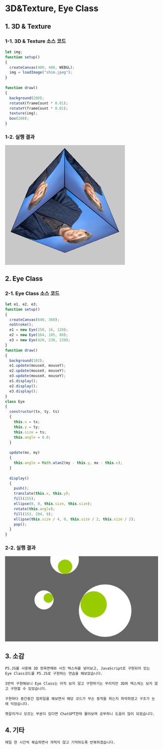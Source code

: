 # 3D&Texture, Eye Class

## 1. 3D & Texture

### 1-1. 3D & Texture 소스 코드

```js
let img;
function setup()
{
  createCanvas(400, 400, WEBGL);
  img = loadImage("shim.jpeg");
}

function draw()
{
  background(200);
  rotateX(frameCount * 0.01);
  rotateY(frameCount * 0.01);
  texture(img);
  box(200);
}
```

### 1-2. 실행 결과

![1](/img/2.png)

## 2. Eye Class

### 2-1. Eye Class 소스 코드

```js
let e1, e2, e3;
function setup()
{
  createCanvas(640, 360);
  noStroke();
  e1 = new Eye(250, 16, 120);
  e2 = new Eye(164, 185, 80);
  e3 = new Eye(420, 230, 220);
}
function draw()
{
  background(102);
  e1.update(mouseX, mouseY);
  e2.update(mouseX, mouseY);
  e3.update(mouseX, mouseY);
  e1.display();
  e2.display();
  e3.display();
}
class Eye
{
  constructor(tx, ty, ts)
  {
    this.x = tx;
    this.y = ty;
    this.size = ts;
    this.angle = 0.0;
  }

  update(mx, my)
  {
    this.angle = Math.atan2(my - this.y, mx - this.x);
  }

  display()
  {
    push();
    translate(this.x, this.y);
    fill(255);
    ellipse(0, 0, this.size, this.size);
    rotate(this.angle);
    fill(153, 204, 0);
    ellipse(this.size / 4, 0, this.size / 2, this.size / 2);
    pop();
  }
}
```

### 2-2. 실행 결과

![2](/img/3.png)

## 3. 소감

```
P5.JS를 사용해 3D 정육면체와 사진 텍스쳐를 넣어보고, JavaScript로 구현되어 있는 Eye Class코드를 P5.JS로 구현하는 연습을 해보았습니다.

3번씩 구현해보니 Eye Class는 아직 보지 않고 구현하기는 무리지만 3D와 텍스쳐는 보지 않고 구현할 수 있었습니다.

구현하다 중간중간 컴파일을 해보면서 해당 코드가 무슨 동작을 하는지 파악하였고 구조가 눈에 익었습니다.

헷갈리거나 모르는 부분이 있다면 ChatGPT한테 물어보며 공부하니 도움이 많이 되었습니다.
```

## 4. 기타

```
매일 한 시간씩 복습하면서 까먹지 않고 기억하도록 반복하겠습니다.
```
